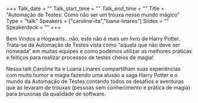 +++
Talk_date = ""
Talk_start_time = ""
Talk_end_time = ""
Title = "Automação de Testes: Como não ser um trouxa nesse mundo mágico"
Type = "talk"
Speakers = ["caroline-ita","luana-linares"]
Slides = ""
Speakerdeck = ""
+++

Bem Vindos a Hogwarts…não, este não é mais um livro de Harry Potter. Trata-se da Automação de Testes vista como “aquela que não deve ser nomeada” em muitas equipes e como podemos utilizar as melhores práticas e feitiços para realizar processos de testes cheios de magia!

Nessa talk Caroline Ita e Luana Linares compartilham suas experiências com muito humor e magia fazendo uma alusão a saga Harry Potter e o mundo da Automação de Testes contando todos os desafios e aventuras que as levaram de trouxas (pessoas sem conhecimento e prática de magia) para bruxonas da qualidade de software.
